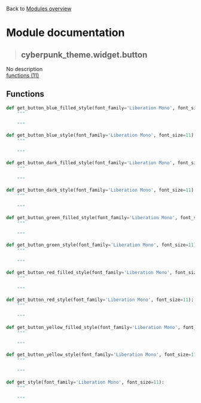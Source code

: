 Back to [Modules overview](https://github.com/pyrustic/cyberpunk-theme/blob/master/docs/modules/README.md)
  
# Module documentation
>## cyberpunk\_theme.widget.button
No description
<br>
[functions (11)](https://github.com/pyrustic/cyberpunk-theme/blob/master/docs/modules/content/cyberpunk_theme.widget.button/functions.md)


## Functions
```python
def get_button_blue_filled_style(font_family='Liberation Mono', font_size=11):
    """
    
    """

```

```python
def get_button_blue_style(font_family='Liberation Mono', font_size=11):
    """
    
    """

```

```python
def get_button_dark_filled_style(font_family='Liberation Mono', font_size=11):
    """
    
    """

```

```python
def get_button_dark_style(font_family='Liberation Mono', font_size=11):
    """
    
    """

```

```python
def get_button_green_filled_style(font_family='Liberation Mono', font_size=11):
    """
    
    """

```

```python
def get_button_green_style(font_family='Liberation Mono', font_size=11):
    """
    
    """

```

```python
def get_button_red_filled_style(font_family='Liberation Mono', font_size=11):
    """
    
    """

```

```python
def get_button_red_style(font_family='Liberation Mono', font_size=11):
    """
    
    """

```

```python
def get_button_yellow_filled_style(font_family='Liberation Mono', font_size=11):
    """
    
    """

```

```python
def get_button_yellow_style(font_family='Liberation Mono', font_size=11):
    """
    
    """

```

```python
def get_style(font_family='Liberation Mono', font_size=11):
    """
    
    """

```

